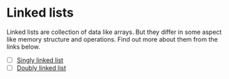 # Linked lists
Linked lists are collection of data like arrays. But they differ in some aspect like memory structure and operations. Find out more about them from the links below.
- [ ] [Singly linked list](singly-linked-list.md)
- [ ] [Doubly linked list](doubly-linked-list.md)
